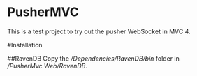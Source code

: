 PusherMVC
=========

This is a test project to try out the pusher WebSocket in MVC 4.

#Installation

##RavenDB
Copy the _/Dependencies/RavenDB/bin_ folder in _/PusherMvc.Web/RavenDB_.

